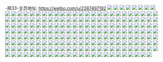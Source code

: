 -邢33-主页地址: https://weibo.com/u/2387497192 
![](https://wx4.sinaimg.cn/mw2000/8e4e50e8gy1h9ioza6qzjj22c03404qr.jpg) 
![](https://wx4.sinaimg.cn/mw2000/8e4e50e8gy1h9ipsqka02j2294340x6r.jpg) 
![](https://wx4.sinaimg.cn/mw2000/8e4e50e8gy1h9iozd36h8j223o2pv1ky.jpg) 
![](https://wx4.sinaimg.cn/mw2000/8e4e50e8gy1h8p841efafj20u012idkl.jpg) 
![](https://wx4.sinaimg.cn/mw2000/8e4e50e8gy1h8ikcx12moj20yi0bx0ty.jpg) 
![](https://wx4.sinaimg.cn/mw2000/8e4e50e8gy1h8ak9cdzjgj22c0340b2b.jpg) 
![](https://wx4.sinaimg.cn/mw2000/8e4e50e8gy1h8ak9dig05j22c03404qq.jpg) 
![](https://wx4.sinaimg.cn/mw2000/8e4e50e8gy1h8akanoilaj22c0340x6q.jpg) 
![](https://wx4.sinaimg.cn/mw2000/8e4e50e8gy1h8akap30w3j22c02c0npe.jpg) 
![](https://wx4.sinaimg.cn/mw2000/8e4e50e8gy1h78m9la38yj21sc2dsqv5.jpg) 
![](https://wx4.sinaimg.cn/mw2000/8e4e50e8gy1h78m94uaiwj22c0340hdw.jpg) 
![](https://wx4.sinaimg.cn/mw2000/8e4e50e8gy1h78m9j2vpsj22c03407wk.jpg) 
![](https://wx4.sinaimg.cn/mw2000/8e4e50e8gy1h78m9bn8wuj22c0340qv7.jpg) 
![](https://wx4.sinaimg.cn/mw2000/8e4e50e8ly1h79jrgp6vfj21o026kgqf.jpg) 
![](https://wx4.sinaimg.cn/mw2000/8e4e50e8gy1h6vq4fihdfj22c0340at0.jpg) 
![](https://wx4.sinaimg.cn/mw2000/8e4e50e8gy1h7rrs81vngj20u019ftk9.jpg) 
![](https://wx4.sinaimg.cn/mw2000/8e4e50e8gy1h6vot1kwdcj21na2h7kjl.jpg) 
![](https://wx4.sinaimg.cn/mw2000/8e4e50e8gy1h7rrs8z72cj20u019cag7.jpg) 
![](https://wx4.sinaimg.cn/mw2000/8e4e50e8gy1h7rron78nsj20u018zjv8.jpg) 
![](https://wx4.sinaimg.cn/mw2000/8e4e50e8gy1h6vots90wmj22c02nqkjl.jpg) 
![](https://wx4.sinaimg.cn/mw2000/8e4e50e8gy1h6gpegijsaj20u011w79f.jpg) 
![](https://wx4.sinaimg.cn/mw2000/8e4e50e8gy1h7al2ssdikj20u00u0119.jpg) 
![](https://wx4.sinaimg.cn/mw2000/8e4e50e8gy1h6grlm7a59j20u00u0doh.jpg) 
![](https://wx4.sinaimg.cn/mw2000/8e4e50e8gy1h6grejt8l9j20u01br41k.jpg) 
![](https://wx4.sinaimg.cn/mw2000/8e4e50e8gy1h6grhuucjnj20u00y6n6m.jpg) 
![](https://wx4.sinaimg.cn/mw2000/8e4e50e8gy1h6grentytgj20u0164dk7.jpg) 
![](https://wx4.sinaimg.cn/mw2000/8e4e50e8gy1h6gpeiinlyj20u0140afo.jpg) 
![](https://wx4.sinaimg.cn/mw2000/8e4e50e8gy1h6grfspm6uj20u011an2b.jpg) 
![](https://wx4.sinaimg.cn/mw2000/8e4e50e8gy1h6gri06b2dj20u0140tbh.jpg) 
![](https://wx4.sinaimg.cn/mw2000/8e4e50e8gy1h652uno2d3j20ty13xqgl.jpg) 
![](https://wx4.sinaimg.cn/mw2000/8e4e50e8gy1h5z91dkkppj21o0280x6p.jpg) 
![](https://wx4.sinaimg.cn/mw2000/8e4e50e8gy1h5z8zgfttnj218m21wb12.jpg) 
![](https://wx4.sinaimg.cn/mw2000/8e4e50e8gy1h551gn5nelj22bh2cfhdt.jpg) 
![](https://wx4.sinaimg.cn/mw2000/8e4e50e8gy1h3dz6lagbzj21ed23ob29.jpg) 
![](https://wx4.sinaimg.cn/mw2000/8e4e50e8gy1h2t3z4r8sqj22bc334e83.jpg) 
![](https://wx4.sinaimg.cn/mw2000/8e4e50e8ly1h2h4s0j4mlj22c02c07wi.jpg) 
![](https://wx4.sinaimg.cn/mw2000/8e4e50e8ly1h2h4s2g3goj22c02c0hdt.jpg) 
![](https://wx4.sinaimg.cn/mw2000/8e4e50e8gy1h2hl4a9q4qj22c03401kx.jpg) 
![](https://wx4.sinaimg.cn/mw2000/8e4e50e8ly1h2h4rzp9kvj20yi19rncb.jpg) 
![](https://wx4.sinaimg.cn/mw2000/8e4e50e8gy1h2hl7dp784j22c0340b2c.jpg) 
![](https://wx4.sinaimg.cn/mw2000/8e4e50e8ly1h2h4s5ca6dj22c0340hdt.jpg) 
![](https://wx4.sinaimg.cn/mw2000/8e4e50e8gy1h2frujzitvj20u01hcto7.jpg) 
![](https://wx4.sinaimg.cn/mw2000/8e4e50e8gy1h23587irboj20u0140q6r.jpg) 
![](https://wx4.sinaimg.cn/mw2000/8e4e50e8gy1h232tb5jm6j20u013vado.jpg) 
![](https://wx4.sinaimg.cn/mw2000/8e4e50e8gy1h232tcdmhrj20u01400yf.jpg) 
![](https://wx4.sinaimg.cn/mw2000/8e4e50e8gy1h232t9cmedj20u00u00xx.jpg) 
![](https://wx4.sinaimg.cn/mw2000/8e4e50e8gy1h232ta50rzj20u00u0jzw.jpg) 
![](https://wx4.sinaimg.cn/mw2000/8e4e50e8gy1h232t8t0lkj20u00u0n4z.jpg) 
![](https://wx4.sinaimg.cn/mw2000/8e4e50e8gy1h0c25916emj22c03404qq.jpg) 
![](https://wx4.sinaimg.cn/mw2000/8e4e50e8gy1h0c25ciia3j21o02yokjl.jpg) 
![](https://wx4.sinaimg.cn/mw2000/8e4e50e8gy1h0ka7aesbuj229z30dhdv.jpg) 
![](https://wx4.sinaimg.cn/mw2000/8e4e50e8gy1h0c25ktxjej20yh1o2npd.jpg) 
![](https://wx4.sinaimg.cn/mw2000/8e4e50e8gy1h0c25jc06rj21xp2kx7wj.jpg) 
![](https://wx4.sinaimg.cn/mw2000/8e4e50e8gy1h0c25nnpt8j22c02c0npf.jpg) 
![](https://wx4.sinaimg.cn/mw2000/8e4e50e8gy1h0k9uslcaqj21o02you0x.jpg) 
![](https://wx4.sinaimg.cn/mw2000/8e4e50e8gy1gxhroabvpuj22c0340b2c.jpg) 
![](https://wx4.sinaimg.cn/mw2000/8e4e50e8gy1gxhro7tz8ij22c03404qq.jpg) 
![](https://wx4.sinaimg.cn/mw2000/8e4e50e8gy1gxhrnsyx6xj229j3407wj.jpg) 
![](https://wx4.sinaimg.cn/mw2000/8e4e50e8gy1gxhro6dxr0j22c0340b29.jpg) 
![](https://wx4.sinaimg.cn/mw2000/8e4e50e8gy1gxhro4elruj22c03404qq.jpg) 
![](https://wx4.sinaimg.cn/mw2000/8e4e50e8gy1gxhrsqbegcj22c03401l2.jpg) 
![](https://wx4.sinaimg.cn/mw2000/8e4e50e8gy1gwze0l3fwkj22c0340hdv.jpg) 
![](https://wx4.sinaimg.cn/mw2000/8e4e50e8gy1gwze0i7hmxj21r82cb1ky.jpg) 
![](https://wx4.sinaimg.cn/mw2000/8e4e50e8gy1gwze0h2ue4j22bv2wpnpe.jpg) 
![](https://wx4.sinaimg.cn/mw2000/8e4e50e8gy1gwze0fh5xzj22bb332x6p.jpg) 
![](https://wx4.sinaimg.cn/mw2000/8e4e50e8gy1gwze0mhtv4j22c03407wj.jpg) 
![](https://wx4.sinaimg.cn/mw2000/8e4e50e8gy1gwzesxf2r9j22c03407wk.jpg) 
![](https://wx4.sinaimg.cn/mw2000/002BzH5egy1gvgc4tc7gvj628r33zkjm02.jpg) 
![](https://wx4.sinaimg.cn/mw2000/002BzH5egy1gvmsoyk72kj62c03404qs02.jpg) 
![](https://wx4.sinaimg.cn/mw2000/002BzH5egy1gvgc5bp5svj628b3401kz02.jpg) 
![](https://wx4.sinaimg.cn/mw2000/002BzH5egy1gvgc57ni95j63402c0hdv02.jpg) 
![](https://wx4.sinaimg.cn/mw2000/002BzH5egy1gum8mgvj77j615o1jl1kx02.jpg) 
![](https://wx4.sinaimg.cn/mw2000/002BzH5egy1gum8miebkzj62c0340npd02.jpg) 
![](https://wx4.sinaimg.cn/mw2000/002BzH5egy1gum8mmixslj62bb332hdv02.jpg) 
![](https://wx4.sinaimg.cn/mw2000/002BzH5egy1gum8n7cdtnj62c0340kjm02.jpg) 
![](https://wx4.sinaimg.cn/mw2000/8e4e50e8ly1gtwljytcxgj21e6311nnt.jpg) 
![](https://wx4.sinaimg.cn/mw2000/8e4e50e8ly1gtwlj2888wj22bq2bqnpe.jpg) 
![](https://wx4.sinaimg.cn/mw2000/002BzH5egy1gukvtxjh4dj61e63407tm02.jpg) 
![](https://wx4.sinaimg.cn/mw2000/8e4e50e8ly1gtwlizusgkj215o2t9kjl.jpg) 
![](https://wx4.sinaimg.cn/mw2000/8e4e50e8ly1gtwlkgnbs2j21o02vgnpd.jpg) 
![](https://wx4.sinaimg.cn/mw2000/8e4e50e8ly1gtwlj0migjj222l22m7wh.jpg) 
![](https://wx4.sinaimg.cn/mw2000/8e4e50e8gy1gtherpvfc0j22c03401kz.jpg) 
![](https://wx4.sinaimg.cn/mw2000/8e4e50e8gy1gthersk80nj22c03401kz.jpg) 
![](https://wx4.sinaimg.cn/mw2000/8e4e50e8gy1gthesh31wpj22c0340b2a.jpg) 
![](https://wx4.sinaimg.cn/mw2000/8e4e50e8gy1gtherqii8yj20y616nqj0.jpg) 
![](https://wx4.sinaimg.cn/mw2000/8e4e50e8gy1gs06avfthej21sc2dshb4.jpg) 
![](https://wx4.sinaimg.cn/mw2000/8e4e50e8gy1gs06arhj4vj21o02yoqv6.jpg) 
![](https://wx4.sinaimg.cn/mw2000/8e4e50e8gy1gs06atqrv1j21sc2dshdh.jpg) 
![](https://wx4.sinaimg.cn/mw2000/8e4e50e8gy1gs06hvkmn8j21o02yoe82.jpg) 
![](https://wx4.sinaimg.cn/mw2000/8e4e50e8gy1gs06auqiv9j21sc2dsb29.jpg) 
![](https://wx4.sinaimg.cn/mw2000/8e4e50e8gy1gs06hxa6clj22c03401kz.jpg) 
![](https://wx4.sinaimg.cn/mw2000/8e4e50e8gy1gqb4v789mzj21o02nre82.jpg) 
![](https://wx4.sinaimg.cn/mw2000/8e4e50e8gy1gpjn77ezz3j20u017ynpd.jpg) 
![](https://wx4.sinaimg.cn/mw2000/8e4e50e8gy1gpjmdtomwfj20yb0yb7fd.jpg) 
![](https://wx4.sinaimg.cn/mw2000/8e4e50e8gy1gpjlpmnecaj21o02yob2a.jpg) 
![](https://wx4.sinaimg.cn/mw2000/8e4e50e8gy1gpjn2y1q8sj22bb332e82.jpg) 
![](https://wx4.sinaimg.cn/mw2000/8e4e50e8gy1gpjogjntbsj22c0340npe.jpg) 
![](https://wx4.sinaimg.cn/mw2000/8e4e50e8gy1gpjog8hi79j22c02c0npf.jpg) 
![](https://wx4.sinaimg.cn/mw2000/8e4e50e8gy1gp98bat7xaj20rs1jk7oi.jpg) 
![](https://wx4.sinaimg.cn/mw2000/8e4e50e8gy1gp98bbdkqmj20rs1cme4w.jpg) 
![](https://wx4.sinaimg.cn/mw2000/8e4e50e8gy1gp98berq7fj2216216u0y.jpg) 
![](https://wx4.sinaimg.cn/mw2000/8e4e50e8gy1gp98ctms46j22c02c01kz.jpg) 
![](https://wx4.sinaimg.cn/mw2000/8e4e50e8ly1gnog5s5ykzj21o02yo4qr.jpg) 
![](https://wx4.sinaimg.cn/mw2000/8e4e50e8ly1gnjwt66f4ej23402c0kjn.jpg) 
![](https://wx4.sinaimg.cn/mw2000/8e4e50e8gy1gk7q72amdwj22at2u9b29.jpg) 
![](https://wx4.sinaimg.cn/mw2000/8e4e50e8gy1gk7q73so0bj22ba3337wh.jpg) 
![](https://wx4.sinaimg.cn/mw2000/8e4e50e8gy1gk7q74a5ftj20rs0v2ag7.jpg) 
![](https://wx4.sinaimg.cn/mw2000/8e4e50e8gy1gk7q71azf3j21r0340npd.jpg) 
![](https://wx4.sinaimg.cn/mw2000/8e4e50e8gy1gk528yrtnhj20yx0jnmzg.jpg) 
![](https://wx4.sinaimg.cn/mw2000/8e4e50e8gy1ggm1als1bbj21hc0u01ev.jpg) 
![](https://wx4.sinaimg.cn/mw2000/8e4e50e8gy1gg35ylbcn3j20u0140thj.jpg) 
![](https://wx4.sinaimg.cn/mw2000/8e4e50e8gy1gg396chh7ej20sq12kn4a.jpg) 
![](https://wx4.sinaimg.cn/mw2000/8e4e50e8gy1gg352uelenj20u0140gzk.jpg) 
![](https://wx4.sinaimg.cn/mw2000/8e4e50e8gy1gg352t20srj20u0140qgx.jpg) 
![](https://wx4.sinaimg.cn/mw2000/8e4e50e8gy1gg36fv2jcdj20yi0tvwqv.jpg) 
![](https://wx4.sinaimg.cn/mw2000/8e4e50e8gy1gg36q3o4s8j20u00u0k0r.jpg) 
![](https://wx4.sinaimg.cn/mw2000/8e4e50e8gy1gg352tzo40j20u0153wv7.jpg) 
![](https://wx4.sinaimg.cn/mw2000/8e4e50e8gy1gg3621y8znj21400u00y3.jpg) 
![](https://wx4.sinaimg.cn/mw2000/8e4e50e8gy1gg36sncnjjj21400u0qjj.jpg) 
![](https://wx4.sinaimg.cn/mw2000/8e4e50e8ly1gfhi2rl5zcj21410u0k2b.jpg) 
![](https://wx4.sinaimg.cn/mw2000/8e4e50e8ly1gfhi2owhmaj20u00u0woy.jpg) 
![](https://wx4.sinaimg.cn/mw2000/8e4e50e8ly1gfhi2w6vngj20yi0q8nay.jpg) 
![](https://wx4.sinaimg.cn/mw2000/002BzH5egy1gukvpnez58j62ds1sc7ov02.jpg) 
![](https://wx4.sinaimg.cn/mw2000/8e4e50e8gy1gfikx0b1a5j21hd0u0q9z.jpg) 
![](https://wx4.sinaimg.cn/mw2000/8e4e50e8ly1gfhi2te7wuj20u0140tfg.jpg) 
![](https://wx4.sinaimg.cn/mw2000/8e4e50e8ly1gfhi2jdz6wj20u0140gs1.jpg) 
![](https://wx4.sinaimg.cn/mw2000/8e4e50e8gy1gfikjwi1j4j21400u0466.jpg) 
![](https://wx4.sinaimg.cn/mw2000/002BzH5egy1gukvpoq4jfj62ds1scx6p02.jpg) 
![](https://wx4.sinaimg.cn/mw2000/8e4e50e8gy1gfe66tves3j20u0140aj3.jpg) 
![](https://wx4.sinaimg.cn/mw2000/8e4e50e8gy1gfe67pvw18j20rs1otan2.jpg) 
![](https://wx4.sinaimg.cn/mw2000/8e4e50e8gy1gfe66v09sij20u013ywvl.jpg) 
![](https://wx4.sinaimg.cn/mw2000/8e4e50e8gy1gfe66ugy5pj20u013lann.jpg) 
![](https://wx4.sinaimg.cn/mw2000/8e4e50e8gy1gfe66vl8wtj20u01hc7s4.jpg) 
![](https://wx4.sinaimg.cn/mw2000/8e4e50e8gy1gfe6jy7ssrj20u01407lz.jpg) 
![](https://wx4.sinaimg.cn/mw2000/8e4e50e8gy1gfe66wyiqmj21400u0tid.jpg) 
![](https://wx4.sinaimg.cn/mw2000/8e4e50e8gy1gfe66wcu3mj20u014046l.jpg) 
![](https://wx4.sinaimg.cn/mw2000/8e4e50e8gy1gfe66t8p7ej21o60u01kx.jpg) 
![](https://wx4.sinaimg.cn/mw2000/8e4e50e8gy1gf7cs1cl4hj20u01400xp.jpg) 
![](https://wx4.sinaimg.cn/mw2000/8e4e50e8gy1gf2sf8u6a8j20u01dxk4f.jpg) 
![](https://wx4.sinaimg.cn/mw2000/8e4e50e8gy1getmxbx3oqj20u014046g.jpg) 
![](https://wx4.sinaimg.cn/mw2000/8e4e50e8gy1getn0sc1eoj21400u07b5.jpg) 
![](https://wx4.sinaimg.cn/mw2000/8e4e50e8gy1getmxbe4cuj20qu10egqm.jpg) 
![](https://wx4.sinaimg.cn/mw2000/8e4e50e8gy1getmxeby1dj21400u0ajd.jpg) 
![](https://wx4.sinaimg.cn/mw2000/8e4e50e8gy1getmxdl8b7j20y70phn4j.jpg) 
![](https://wx4.sinaimg.cn/mw2000/8e4e50e8gy1getmxa716wj20u0160al5.jpg) 
![](https://wx4.sinaimg.cn/mw2000/8e4e50e8ly1geebwruhq5j20u01400yn.jpg) 
![](https://wx4.sinaimg.cn/mw2000/8e4e50e8ly1geebwskjkhj20sq1avto0.jpg) 
![](https://wx4.sinaimg.cn/mw2000/8e4e50e8ly1ged78c0rvmj20ro102jyq.jpg) 
![](https://wx4.sinaimg.cn/mw2000/8e4e50e8ly1ged78d4i9rj20s810swme.jpg) 
![](https://wx4.sinaimg.cn/mw2000/8e4e50e8gy1ge9p4ybkzoj20ug18nhdt.jpg) 
![](https://wx4.sinaimg.cn/mw2000/8e4e50e8ly1gbjqwix9zqj222o160dnd.jpg) 
![](https://wx4.sinaimg.cn/mw2000/8e4e50e8ly1gbjqwie215j222o160tga.jpg) 
![](https://wx4.sinaimg.cn/mw2000/8e4e50e8ly1gbjqwmf9gaj222o160wmn.jpg) 
![](https://wx4.sinaimg.cn/mw2000/8e4e50e8ly1gbjqwnrrv5j222o160dn9.jpg) 
![](https://wx4.sinaimg.cn/mw2000/8e4e50e8ly1gbjqwoujmlj222o160wm1.jpg) 
![](https://wx4.sinaimg.cn/mw2000/8e4e50e8ly1gaijhibv7rj20u01hcwxw.jpg) 
![](https://wx4.sinaimg.cn/mw2000/8e4e50e8ly1gaifd7l21wj20u01hcaig.jpg) 
![](https://wx4.sinaimg.cn/mw2000/8e4e50e8ly1gaifdaf6etj20u01hc473.jpg) 
![](https://wx4.sinaimg.cn/mw2000/8e4e50e8ly1gahazesy4zj20u01hcwy6.jpg) 
![](https://wx4.sinaimg.cn/mw2000/8e4e50e8ly1gahb1o9u96j21400u0n55.jpg) 
![](https://wx4.sinaimg.cn/mw2000/8e4e50e8ly1gahazlsfmdj20u01hc7np.jpg) 
![](https://wx4.sinaimg.cn/mw2000/8e4e50e8ly1gag5mcdv16j20u015ywkh.jpg) 
![](https://wx4.sinaimg.cn/mw2000/8e4e50e8ly1gag5mcxevvj20u014maj2.jpg) 
![](https://wx4.sinaimg.cn/mw2000/8e4e50e8ly1gag5mdi4y9j20u0140jyr.jpg) 
![](https://wx4.sinaimg.cn/mw2000/8e4e50e8ly1ga96ay3cplj20u01hcqd0.jpg) 
![](https://wx4.sinaimg.cn/mw2000/8e4e50e8ly1ga96bkd4hjj21400u0gqz.jpg) 
![](https://wx4.sinaimg.cn/mw2000/8e4e50e8ly1ga96avnuraj20u01hcqdu.jpg) 
![](https://wx4.sinaimg.cn/mw2000/8e4e50e8ly1ga96b9f2a6j20u01fj4oa.jpg) 
![](https://wx4.sinaimg.cn/mw2000/8e4e50e8ly1ga96bdg6wkj20u01hch2x.jpg) 
![](https://wx4.sinaimg.cn/mw2000/8e4e50e8ly1ga96b39xz3j20u01hc1kx.jpg) 
![](https://wx4.sinaimg.cn/mw2000/8e4e50e8ly1ga96bh723ij20u01hc7o0.jpg) 
![](https://wx4.sinaimg.cn/mw2000/8e4e50e8ly1ga96at90aaj21400u0dsh.jpg) 
![](https://wx4.sinaimg.cn/mw2000/8e4e50e8ly1ga96bn0djjj21400u0wm1.jpg) 
![](https://wx4.sinaimg.cn/mw2000/8e4e50e8ly1g8y1iakv8uj20u80u00ze.jpg) 
![](https://wx4.sinaimg.cn/mw2000/8e4e50e8ly1g8y1hrb812j21400u0wmo.jpg) 
![](https://wx4.sinaimg.cn/mw2000/8e4e50e8gy1gf83f2u0i3j21gy0u0n81.jpg) 
![](https://wx4.sinaimg.cn/mw2000/8e4e50e8ly1g8y1twjbewj20yi0pqwky.jpg) 
![](https://wx4.sinaimg.cn/mw2000/8e4e50e8ly1g8y1i3gtr3j20u0140dks.jpg) 
![](https://wx4.sinaimg.cn/mw2000/8e4e50e8gy1gf83f2ef3uj21gy0u044s.jpg) 
![](https://wx4.sinaimg.cn/mw2000/8e4e50e8ly1g8y1htp758j21440u0gu9.jpg) 
![](https://wx4.sinaimg.cn/mw2000/8e4e50e8ly1g8y1xogvu7j21400u0qge.jpg) 
![](https://wx4.sinaimg.cn/mw2000/8e4e50e8ly1g8y1i7f7osj21400u0n9z.jpg) 
![](https://wx4.sinaimg.cn/mw2000/8e4e50e8gy1g51jydjp60j20u00u07b8.jpg) 
![](https://wx4.sinaimg.cn/mw2000/8e4e50e8ly1g2nbxm4a61j21400u00w6.jpg) 
![](https://wx4.sinaimg.cn/mw2000/8e4e50e8ly1g2am0zdtmhj20u11hc45f.jpg) 
![](https://wx4.sinaimg.cn/mw2000/8e4e50e8ly1fzx4u5lhxkj21o01o0hdt.jpg) 
![](https://wx4.sinaimg.cn/mw2000/8e4e50e8ly1fzx4ugztjtj20u00u0gof.jpg) 
![](https://wx4.sinaimg.cn/mw2000/8e4e50e8ly1fwn6r33s9xj22o9200b29.jpg) 
![](https://wx4.sinaimg.cn/mw2000/8e4e50e8ly1fwn6r9zqzzj21w02iongo.jpg) 
![](https://wx4.sinaimg.cn/mw2000/8e4e50e8ly1fwn6rhhil1j22702x9e50.jpg) 
![](https://wx4.sinaimg.cn/mw2000/8e4e50e8ly1fwn6qxy9hzj22702x9hdm.jpg) 
![](https://wx4.sinaimg.cn/mw2000/8e4e50e8gy1g59my8n26ej21mc1mcapv.jpg) 
![](https://wx4.sinaimg.cn/mw2000/8e4e50e8gy1g59mya4wakj21lk1lke81.jpg) 
![](https://wx4.sinaimg.cn/mw2000/8e4e50e8gy1g59n0lf8ipj22c03407wl.jpg) 
![](https://wx4.sinaimg.cn/mw2000/8e4e50e8gy1gf83otp1xcj20u00u0156.jpg) 
![](https://wx4.sinaimg.cn/mw2000/8e4e50e8gy1g59n0jldkjj22c03404qv.jpg) 
![](https://wx4.sinaimg.cn/mw2000/8e4e50e8ly1fwf5e5fe9rj218g0xcq4k.jpg) 
![](https://wx4.sinaimg.cn/mw2000/8e4e50e8ly1ftwpmvtf48j21ve1ve1kz.jpg) 
![](https://wx4.sinaimg.cn/mw2000/8e4e50e8ly1fssjo7ol0pj20xc0nmjst.jpg) 
![](https://wx4.sinaimg.cn/mw2000/8e4e50e8ly1fslin8uwnrj22c0340b2d.jpg) 
![](https://wx4.sinaimg.cn/mw2000/8e4e50e8ly1fslinnekhgj21w02iou10.jpg) 
![](https://wx4.sinaimg.cn/mw2000/8e4e50e8ly1fslio45lq1j22c0340hdx.jpg) 
![](https://wx4.sinaimg.cn/mw2000/8e4e50e8ly1fslip497msj22c0340x6u.jpg) 
![](https://wx4.sinaimg.cn/mw2000/8e4e50e8ly1fsliojleebj22c0340b2d.jpg) 
![](https://wx4.sinaimg.cn/mw2000/8e4e50e8ly1fslipmf5f8j21w02iox6s.jpg) 
![](https://wx4.sinaimg.cn/mw2000/8e4e50e8ly1fr383od0pdj20qo0zkwhk.jpg) 
![](https://wx4.sinaimg.cn/mw2000/8e4e50e8ly1fpf1mnpcfbj22gr3a9kjl.jpg) 
